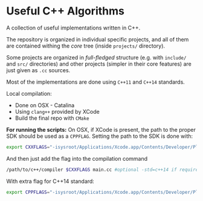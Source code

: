 # Useful C++ Algorithms

A collection of useful implementations written in C++.

The repository is organized in individual specific projects, and all of them are contained withing the *core* tree (inside `projects/` directory).

Some projects are organized in *full-fledged* structure (e.g. with `include/` and `src/` directories) and other projects (simpler in their core features) are just given as `.cc` sources.

Most of the implementations are done using `C++11` and `C++14` standards.

Local compilation:

* Done on OSX - Catalina
* Using `clang++` provided by XCode
* Build the final repo with `CMake`


**For running the scripts:** On OSX, if XCode is present, the path to the proper SDK should be used as a `CPPFLAG`. Setting the path to the SDK is done with:

```bash
export CXXFLAGS="-isysroot/Applications/Xcode.app/Contents/Developer/Platforms/MacOSX.platform/Developer/SDKs/MacOSX.sdk/"
```

And then just add the flag into the compilation command

```bash
/path/to/c++/compiler $CXXFLAGS main.cc #optional -std=c++14 if required
```

With extra flag for C++14 standard:

```bash
export CPPFLAGS="-isysroot/Applications/Xcode.app/Contents/Developer/Platforms/MacOSX.platform/Developer/SDKs/MacOSX.sdk/ -std=c++14"
```
